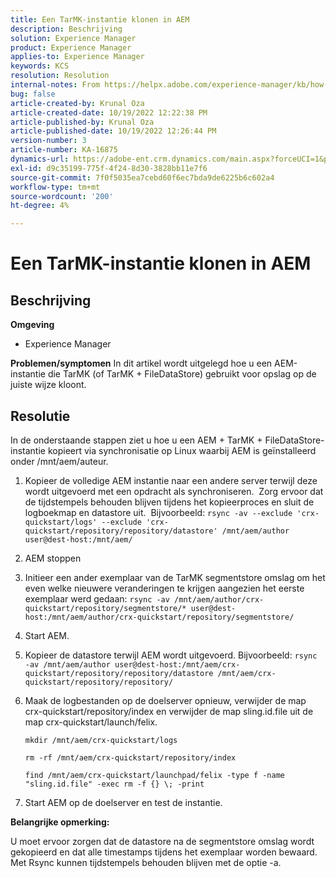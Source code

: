 ```yaml
---
title: Een TarMK-instantie klonen in AEM
description: Beschrijving
solution: Experience Manager
product: Experience Manager
applies-to: Experience Manager
keywords: KCS
resolution: Resolution
internal-notes: From https://helpx.adobe.com/experience-manager/kb/how-to-clone-an-AEM-TarMK-instance-AEM.html
bug: false
article-created-by: Krunal Oza
article-created-date: 10/19/2022 12:22:38 PM
article-published-by: Krunal Oza
article-published-date: 10/19/2022 12:26:44 PM
version-number: 3
article-number: KA-16875
dynamics-url: https://adobe-ent.crm.dynamics.com/main.aspx?forceUCI=1&pagetype=entityrecord&etn=knowledgearticle&id=708341b2-a84f-ed11-bba2-00224808679b
exl-id: d9c35199-775f-4f24-8d30-3828bb11e7f6
source-git-commit: 7f0f5035ea7cebd60f6ec7bda9de6225b6c602a4
workflow-type: tm+mt
source-wordcount: '200'
ht-degree: 4%

---
```


# Een TarMK-instantie klonen in AEM

## Beschrijving

<b>Omgeving</b>
- Experience Manager



<b>Problemen/symptomen</b>
In dit artikel wordt uitgelegd hoe u een AEM-instantie die TarMK (of TarMK + FileDataStore) gebruikt voor opslag op de juiste wijze kloont.


## Resolutie


In de onderstaande stappen ziet u hoe u een AEM + TarMK + FileDataStore-instantie kopieert via synchronisatie op Linux waarbij AEM is geïnstalleerd onder /mnt/aem/auteur.

1. Kopieer de volledige AEM instantie naar een andere server terwijl deze wordt uitgevoerd met een opdracht als synchroniseren.  Zorg ervoor dat de tijdstempels behouden blijven tijdens het kopieerproces en sluit de logboekmap en datastore uit.  Bijvoorbeeld: `rsync -av --exclude 'crx-quickstart/logs' --exclude 'crx-quickstart/repository/repository/datastore' /mnt/aem/author user@dest-host:/mnt/aem/`
2. AEM stoppen
3. Initieer een ander exemplaar van de TarMK segmentstore omslag om het even welke nieuwere veranderingen te krijgen aangezien het eerste exemplaar werd gedaan: `rsync -av /mnt/aem/author/crx-quickstart/repository/segmentstore/* user@dest-host:/mnt/aem/author/crx-quickstart/repository/segmentstore/`
4. Start AEM.
5. Kopieer de datastore terwijl AEM wordt uitgevoerd. Bijvoorbeeld: `rsync -av /mnt/aem/author user@dest-host:/mnt/aem/crx-quickstart/repository/repository/datastore /mnt/aem/crx-quickstart/repository/repository/`
6. Maak de logbestanden op de doelserver opnieuw, verwijder de map crx-quickstart/repository/index en verwijder de map sling.id.file uit de map crx-quickstart/launch/felix.

   `mkdir /mnt/aem/crx-quickstart/logs`

   `rm -rf /mnt/aem/crx-quickstart/repository/index`

   `find /mnt/aem/crx-quickstart/launchpad/felix -type f -name "sling.id.file" -exec rm -f {} \; -print`
7. Start AEM op de doelserver en test de instantie.


<b>Belangrijke opmerking:</b>

U moet ervoor zorgen dat de datastore na de segmentstore omslag wordt gekopieerd en dat alle timestamps tijdens het exemplaar worden bewaard. Met Rsync kunnen tijdstempels behouden blijven met de optie -a.
